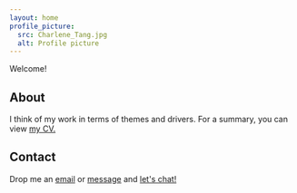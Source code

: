 ```yaml
---
layout: home
profile_picture:
  src: Charlene_Tang.jpg
  alt: Profile picture
---
```


<p>
Welcome!
</p>

## About
I think of my work in terms of themes and drivers. For a summary, you can view [my CV.](CV_Charlene_Tang_2020-12.pdf)

## Contact
Drop me an [email](emailto:charleneostang@yahoo.com) or [message](http://linkedin.com/in/charleneostang) and [let's chat!](https://calendly.com/charleneostang/30min)

